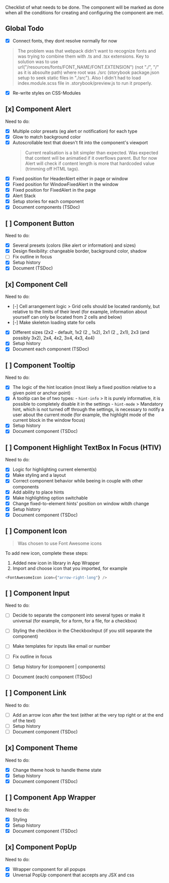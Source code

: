 Checklist of what needs to be done.
The component will be marked as done when all the conditions for creating and configuring the component are met.

## Global Todo

- [x] Connect fonts, they dont resolve normally for now

> The problem was that webpack didn't want to recognize fonts and was trying to combine them with .ts and .tsx extensions. Key to solution was to use url("/resources/fonts/FONT_NAME/FONT.EXTENSION") (not "./", "/" as it is absoulte path) where root was ./src (storybook package.json setup to seek static files in "./src").
> Also I didn't had to load index.module.scss file in .storybook/preview.js to run it properly.

- [x] Re-write styles on CSS-Modules

## [x] Component Alert

Need to do:

- [x] Multiple color presets (eg alert or notification) for each type
- [x] Glow to match background color
- [x] Autoscrollable text that doesn't fit into the component's viewport
  > Current realisation is a bit simpler than expected. Was expected that content will be animatied if it overflows parent. But for now Alert will check if content length is more that hardcoded value (trimming off HTML tags).
- [x] Fixed position for HeaderAlert either in page or window
- [x] Fixed position for WindowFixedAlert in the window
- [x] Fixed position for FixedAlert in the page
- [x] Alert Stack
- [x] Setup stories for each component
- [x] Document components (TSDoc)

## [ ] Component Button

Need to do:

- [x] Several presets (colors (like alert or information) and sizes)
- [x] Design flexibility: changeable border, background color, shadow
- [ ] Fix outline in focus
- [x] Setup history
- [x] Document (TSDoc)

## [x] Component Cell

Need to do:

- [-] Cell arrangement logic > Grid cells should be located randomly, but relative to the limits of their level (for example, information about yourself can only be located from 2 cells and below)
- [-] Make skeleton loading state for cells
- [x] Different sizes (2x2 - default, 1x2 (2 _ 1x2), 2x1 (2 _ 2x1), 2x3 (and possibly 3x2), 2x4, 4x2, 3x4, 4x3, 4x4)
- [x] Setup history
- [x] Document each component (TSDoc)

## [ ] Component Tooltip

Need to do:

- [x] The logic of the hint location (most likely a fixed position relative to a given point or anchor point)
- [x] A tooltip can be of two types: - `hint-info` > It is purely informative, it is possible to completely disable it in the settings - `hint-mode` > Mandatory hint, which is not turned off through the settings, is necessary to notify a user about the current mode (for example, the highlight mode of the current block in the window focus)
- [x] Setup history
- [x] Document component (TSDoc)

## [ ] Component Highlight TextBox In Focus (HTIV)

Need to do:

- [x] Logic for highlighting current element(s)
- [x] Make styling and a layout
- [x] Correct component behavior while beeing in couple with other components
- [x] Add ability to place hints
- [x] Make highlighting option switchable
- [x] Change fixed-to-element hints' position on window witdh change
- [x] Setup history
- [x] Document component (TSDoc)

## [ ] Component Icon

> Was chosen to use Font Awesome icons

To add new icon, complete these steps:

1.  Added new icon in library in App Wrapper
2.  Import <FontAwesomeIcon/> and choose icon that you imported, for example

```js
<FontAwesomeIcon icon={"arrow-right-long"} />
```

## [ ] Component Input

Need to do:

- [ ] Decide to separate the component into several types or make it universal (for example, for a form, for a file, for a checkbox)
- [ ] Styling the checkbox in the CheckboxInput (if you still separate the component)
- [ ] Make templates for inputs like email or number
- [ ] Fix outline in focus

- [ ] Setup history for (component | components)
- [ ] Document (each) component (TSDoc)

## [ ] Component Link

Need to do:

- [ ] Add an arrow icon after the text (either at the very top right or at the end of the text)
- [ ] Setup history
- [ ] Document component (TSDoc)

## [x] Component Theme

Need to do:

- [x] Change theme hook to handle theme state
- [x] Setup history
- [x] Document component (TSDoc)

## [ ] Component App Wrapper

Need to do:

- [x] Styling
- [x] Setup history
- [x] Document component (TSDoc)

## [x] Component PopUp

Need to do:

- [x] Wrapper component for all popups
- [x] Unversal PopUp component that accepts any JSX and css
